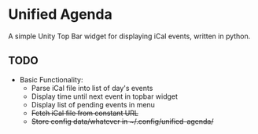 # Unified Agenda #

A simple Unity Top Bar widget for displaying iCal events, written in python.

## TODO ##

+ Basic Functionality:
  + Parse iCal file into list of day's events
  + Display time until next event in topbar widget
  + Display list of pending events in menu
  + <del>Fetch iCal file from constant URL</del>
  + <del>Store config data/whatever in ~/.config/unified-agenda/</del>
